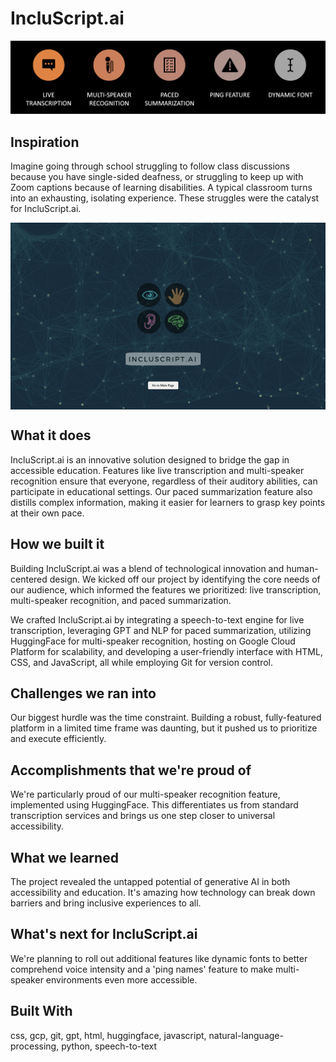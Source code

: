 # IncluScript.ai

![Features](features.png)

## Inspiration
Imagine going through school struggling to follow class discussions because you have single-sided deafness, or struggling to keep up with Zoom captions because of learning disabilities. A typical classroom turns into an exhausting, isolating experience. These struggles were the catalyst for IncluScript.ai.

<p align="center"> <img align="center" src="landing.gif"> </p>

## What it does
IncluScript.ai is an innovative solution designed to bridge the gap in accessible education. Features like live transcription and multi-speaker recognition ensure that everyone, regardless of their auditory abilities, can participate in educational settings. Our paced summarization feature also distills complex information, making it easier for learners to grasp key points at their own pace.

## How we built it
Building IncluScript.ai was a blend of technological innovation and human-centered design. We kicked off our project by identifying the core needs of our audience, which informed the features we prioritized: live transcription, multi-speaker recognition, and paced summarization.

We crafted IncluScript.ai by integrating a speech-to-text engine for live transcription, leveraging GPT and NLP for paced summarization, utilizing HuggingFace for multi-speaker recognition, hosting on Google Cloud Platform for scalability, and developing a user-friendly interface with HTML, CSS, and JavaScript, all while employing Git for version control.

## Challenges we ran into
Our biggest hurdle was the time constraint. Building a robust, fully-featured platform in a limited time frame was daunting, but it pushed us to prioritize and execute efficiently.

## Accomplishments that we're proud of
We're particularly proud of our multi-speaker recognition feature, implemented using HuggingFace. This differentiates us from standard transcription services and brings us one step closer to universal accessibility.

## What we learned
The project revealed the untapped potential of generative AI in both accessibility and education. It's amazing how technology can break down barriers and bring inclusive experiences to all.

## What's next for IncluScript.ai
We're planning to roll out additional features like dynamic fonts to better comprehend voice intensity and a 'ping names' feature to make multi-speaker environments even more accessible.

## Built With
css, gcp, git, gpt, html, huggingface, javascript, natural-language-processing, python, speech-to-text

